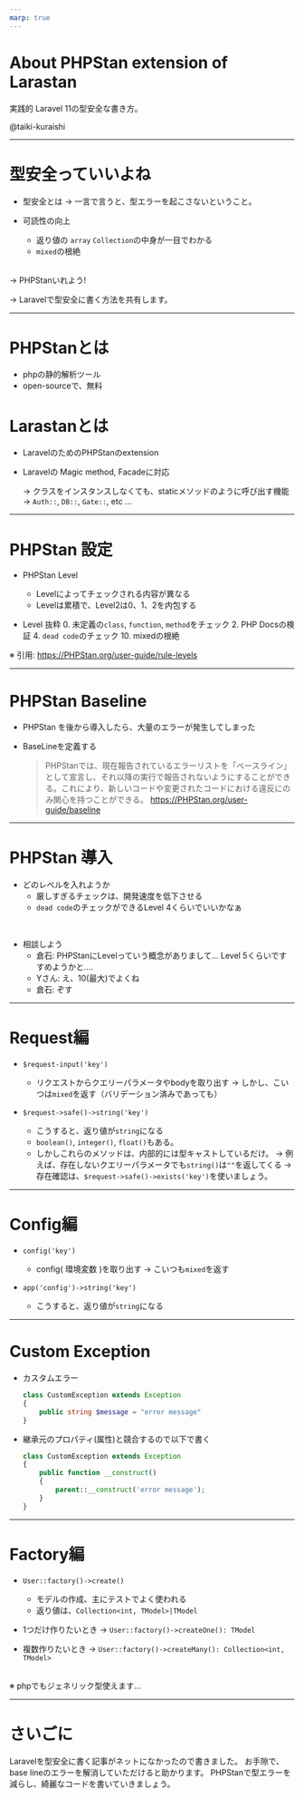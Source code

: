 ```yaml
---
marp: true
---
```


# About PHPStan extension of Larastan

実践的 Laravel 11の型安全な書き方。

@taiki-kuraishi

---

# 型安全っていいよね

- 型安全とは
→ 一言で言うと、型エラーを起こさないということ。

- 可読性の向上
  - 返り値の `array` `Collection`の中身が一目でわかる
  - `mixed`の根絶

<br/>
→ PHPStanいれよう!

→ Laravelで型安全に書く方法を共有します。

---

# PHPStanとは

- phpの静的解析ツール
- open-sourceで、無料

# Larastanとは

- LaravelのためのPHPStanのextension
- Laravelの Magic method, Facadeに対応

    → クラスをインスタンスしなくても、staticメソッドのように呼び出す機能
    → `Auth::`, `DB::`, `Gate::`, etc ...

---

# PHPStan 設定

- PHPStan Level
  - Levelによってチェックされる内容が異なる
  - Levelは累積で、Level2は0、1、2を内包する

- Level 抜粋
  0. 未定義の`class`, `function`, `method`をチェック
  2. PHP Docsの検証
  4. `dead code`のチェック
  10. mixedの根絶

※ 引用: <https://PHPStan.org/user-guide/rule-levels>

---

# PHPStan Baseline

- PHPStan を後から導入したら、大量のエラーが発生してしまった

- BaseLineを定義する
  >PHPStanでは、現在報告されているエラーリストを「ベースライン」として宣言し、それ以降の実行で報告されないようにすることができる。これにより、新しいコードや変更されたコードにおける違反にのみ関心を持つことができる。
  <https://PHPStan.org/user-guide/baseline>

---

# PHPStan 導入

- どのレベルを入れようか
  - 厳しすぎるチェックは、開発速度を低下させる
  - `dead code`のチェックができるLevel 4くらいでいいかなぁ

<br />

- 相談しよう
  - 倉石:
    PHPStanにLevelっていう概念がありまして...
    Level 5くらいですすめようかと....
  - Yさん: え、10(最大)でよくね
  - 倉石: ぞす

---

# Request編

- `$request-input('key')`
  - リクエストからクエリーパラメータやbodyを取り出す
  → しかし、こいつは`mixed`を返す（バリデーション済みであっても）

- `$request->safe()->string('key')`
  - こうすると、返り値が`string`になる
  - `boolean()`, `integer()`, `float()`もある。
  - しかしこれらのメソッドは、内部的には型キャストしているだけ。
    → 例えば、存在しないクエリーパラメータでも`string()`は`""`を返してくる
    →　存在確認は、`$request->safe()->exists('key')`を使いましょう。

---

# Config編

- `config('key')`
  - config( 環境変数 )を取り出す
  → こいつも`mixed`を返す

- `app('config')->string('key')`
  - こうすると、返り値が`string`になる

---

# Custom Exception

- カスタムエラー

    ```php
    class CustomException extends Exception
    {
        public string $message = "error message"
    }
    ```

- 継承元のプロパティ(属性)と競合するので以下で書く

    ```php
    class CustomException extends Exception
    {
        public function __construct()
        {
            parent::__construct('error message');
        }
    }
    ```

---

# Factory編

- `User::factory()->create()`
  - モデルの作成、主にテストでよく使われる
  - 返り値は、`Collection<int, TModel>|TModel`

- 1つだけ作りたいとき
  → `User::factory()->createOne(): TModel`
- 複数作りたいとき
  → `User::factory()->createMany(): Collection<int, TModel>`

<br />
※ phpでもジェネリック型使えます...

---

# さいごに

Laravelを型安全に書く記事がネットになかったので書きました。
お手隙で、base lineのエラーを解消していただけると助かります。
PHPStanで型エラーを減らし、綺麗なコードを書いていきましょう。
